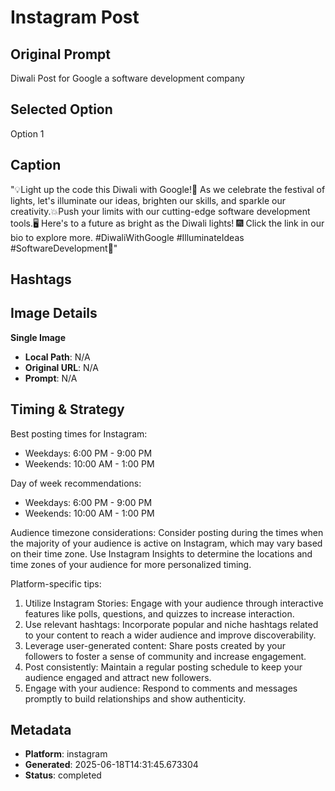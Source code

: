 # Instagram Post

## Original Prompt
Diwali Post for Google a software development company

## Selected Option
Option 1

## Caption
"💡Light up the code this Diwali with Google!🚀 As we celebrate the festival of lights, let's illuminate our ideas, brighten our skills, and sparkle our creativity.💥Push your limits with our cutting-edge software development tools.🖥️ Here's to a future as bright as the Diwali lights! 🎆 Click the link in our bio to explore more. #DiwaliWithGoogle #IlluminateIdeas #SoftwareDevelopment🔗"

## Hashtags


## Image Details
**Single Image**
- **Local Path**: N/A
- **Original URL**: N/A
- **Prompt**: N/A

## Timing & Strategy
Best posting times for Instagram:
- Weekdays: 6:00 PM - 9:00 PM
- Weekends: 10:00 AM - 1:00 PM

Day of week recommendations: 
- Weekdays: 6:00 PM - 9:00 PM
- Weekends: 10:00 AM - 1:00 PM

Audience timezone considerations: Consider posting during the times when the majority of your audience is active on Instagram, which may vary based on their time zone. Use Instagram Insights to determine the locations and time zones of your audience for more personalized timing.

Platform-specific tips: 
1. Utilize Instagram Stories: Engage with your audience through interactive features like polls, questions, and quizzes to increase interaction.
2. Use relevant hashtags: Incorporate popular and niche hashtags related to your content to reach a wider audience and improve discoverability.
3. Leverage user-generated content: Share posts created by your followers to foster a sense of community and increase engagement.
4. Post consistently: Maintain a regular posting schedule to keep your audience engaged and attract new followers.
5. Engage with your audience: Respond to comments and messages promptly to build relationships and show authenticity.

## Metadata
- **Platform**: instagram
- **Generated**: 2025-06-18T14:31:45.673304
- **Status**: completed
